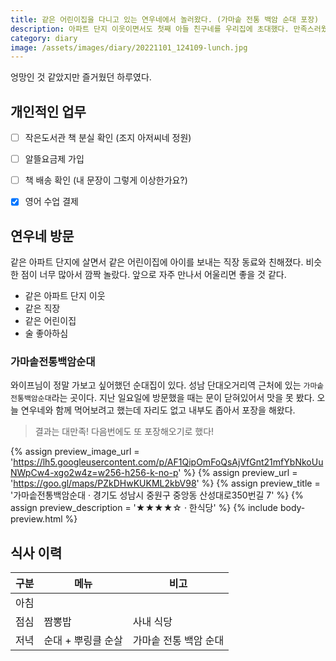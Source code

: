 ```yaml
---
title: 같은 어린이집을 다니고 있는 연우네에서 놀러왔다. (가마솥 전통 백암 순대 포장)
description: 아파트 단지 이웃이면서도 첫째 아들 친구네를 우리집에 초대했다. 만족스러웠던 포장 순대!
category: diary
image: /assets/images/diary/20221101_124109-lunch.jpg
---
```


엉망인 것 같았지만 즐거웠던 하루였다. 

개인적인 업무
---

- [ ] 작은도서관 책 분실 확인 (조지 아저씨네 정원)
- [ ] 알뜰요금제 가입
- [ ] 책 배송 확인 (내 문장이 그렇게 이상한가요?)
- [x] 영어 수업 결제


연우네 방문
---

같은 아파트 단지에 살면서 같은 어린이집에 아이를 보내는 직장 동료와 친해졌다. 
비슷한 점이 너무 많아서 깜짝 놀랐다. 
앞으로 자주 만나서 어울리면 좋을 것 같다. 

- 같은 아파트 단지 이웃
- 같은 직장
- 같은 어린이집
- 술 좋아하심


### 가마솥전통백암순대

와이프님이 정말 가보고 싶어했던 순대집이 있다. 
성남 단대오거리역 근처에 있는 `가마솥전통백암순대`라는 곳이다. 
지난 일요일에 방문했을 때는 문이 닫혀있어서 맛을 못 봤다. 
오늘 연우네와 함께 먹어보려고 했는데 자리도 없고 내부도 좁아서 포장을 해왔다. 

>결과는 대만족! 다음번에도 또 포장해오기로 했다! 

{% assign preview_image_url = 'https://lh5.googleusercontent.com/p/AF1QipOmFoQsAjVfGnt21mfYbNkoUuNWpCw4-xgo2w4z=w256-h256-k-no-p' %}
{% assign preview_url = 'https://goo.gl/maps/PZkDHwKUKML2kbV98' %}
{% assign preview_title = '가마솥전통백암순대 · 경기도 성남시 중원구 중앙동 산성대로350번길 7' %}
{% assign preview_description = '★★★★☆ · 한식당' %}
{% include body-preview.html %}


식사 이력
---

|구분|메뉴|비고|
|---|---|---|
|아침|   |   |
|점심|짬뽕밥|사내 식당|
|저녁|순대 + 뿌링클 순살|가마솥 전통 백암 순대|
